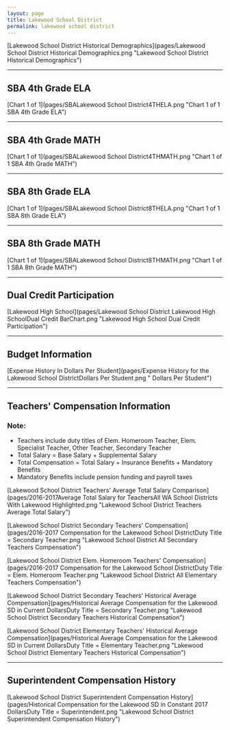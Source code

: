 ```yaml
---
layout: page
title: Lakewood School District
permalink: lakewood school district
---
```



[Lakewood School District Historical Demographics](pages/Lakewood School District Historical Demographics.png "Lakewood School District Historical Demographics")

___

## SBA 4th Grade ELA

[Chart 1 of 1](pages/SBALakewood School District4THELA.png "Chart 1 of 1 SBA 4th Grade ELA")


___

## SBA 4th Grade MATH

[Chart 1 of 1](pages/SBALakewood School District4THMATH.png "Chart 1 of 1 SBA 4th Grade MATH")


___

## SBA 8th Grade ELA

[Chart 1 of 1](pages/SBALakewood School District8THELA.png "Chart 1 of 1 SBA 8th Grade ELA")


___

## SBA 8th Grade MATH

[Chart 1 of 1](pages/SBALakewood School District8THMATH.png "Chart 1 of 1 SBA 8th Grade MATH")


___

## Dual Credit Participation

[Lakewood High School](pages/Lakewood School District Lakewood High SchoolDual Credit BarChart.png "Lakewood High School Dual Credit Participation")


___

## Budget Information

[Expense History In Dollars Per Student](pages/Expense History for the Lakewood School DistrictDollars Per Student.png " Dollars Per Student")


___

## Teachers' Compensation Information
### Note:
- Teachers include duty titles of Elem. Homeroom Teacher, Elem. Specialist Teacher, Other Teacher, Secondary Teacher
- Total Salary = Base Salary + Supplemental Salary
- Total Compensation = Total Salary + Insurance Benefits + Mandatory Benefits
- Mandatory Benefits include pension funding and payroll taxes

[Lakewood School District Teachers' Average Total Salary Comparison](pages/2016-2017Average Total Salary for TeachersAll WA School Districts With Lakewood Highlighted.png "Lakewood School District Teachers Average Total Salary")

[Lakewood School District Secondary Teachers' Compensation](pages/2016-2017 Compensation for the Lakewood School DistrictDuty Title = Secondary Teacher.png "Lakewood School District All Secondary Teachers Compensation")

[Lakewood School District Elem. Homeroom Teachers' Compensation](pages/2016-2017 Compensation for the Lakewood School DistrictDuty Title = Elem. Homeroom Teacher.png "Lakewood School District All Elementary Teachers Compensation")

[Lakewood School District Secondary Teachers' Historical Average Compensation](pages/Historical Average Compensation for the Lakewood SD in Current DollarsDuty Title = Secondary Teacher.png "Lakewood School District Secondary Teachers Historical Compensation")

[Lakewood School District Elementary Teachers' Historical Average Compensation](pages/Historical Average Compensation for the Lakewood SD in Current DollarsDuty Title = Elementary Teacher.png "Lakewood School District Elementary Teachers Historical Compensation")


___

## Superintendent Compensation History

[Lakewood School District Superintendent Compensation History](pages/Historical Compensation for the Lakewood SD in Constant 2017 DollarsDuty Title = Superintendent.png "Lakewood School District Superintendent Compensation History")

